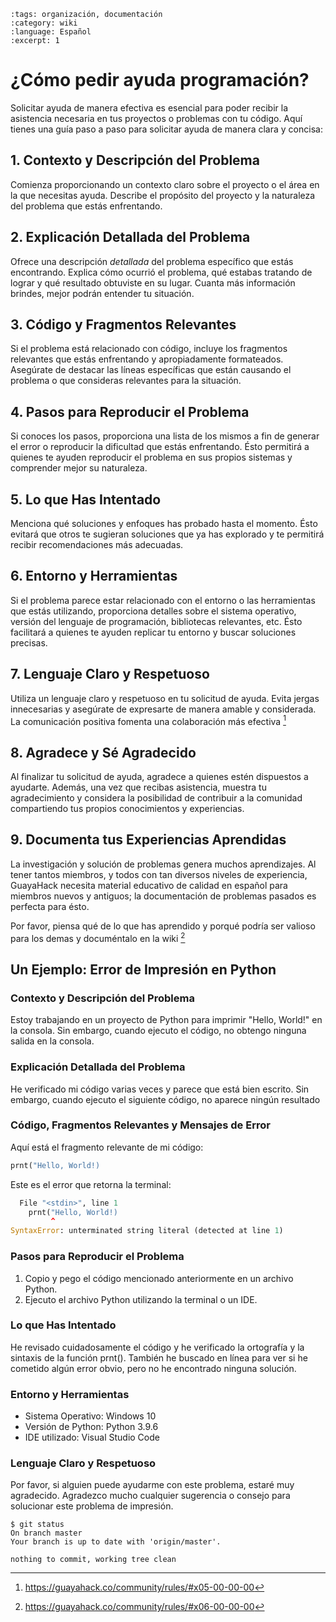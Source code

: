 ```{post} 2023-07-21
:tags: organización, documentación
:category: wiki
:language: Español
:excerpt: 1
```

# ¿Cómo pedir ayuda programación?

Solicitar ayuda de manera efectiva es esencial para poder recibir la asistencia necesaria en tus proyectos o problemas con tu código. Aquí tienes una guía paso a paso para solicitar ayuda de manera clara y concisa:

## 1. Contexto y Descripción del Problema

Comienza proporcionando un contexto claro sobre el proyecto o el área en la que necesitas ayuda. Describe el propósito
del proyecto y la naturaleza del problema que estás enfrentando.

## 2. Explicación Detallada del Problema

Ofrece una descripción *detallada* del problema específico que estás encontrando. Explica cómo ocurrió el problema, qué
estabas tratando de lograr y qué resultado obtuviste en su lugar. Cuanta más información brindes, mejor podrán entender
tu situación.

## 3. Código y Fragmentos Relevantes

Si el problema está relacionado con código, incluye los fragmentos relevantes que estás enfrentando y apropiadamente formateados. Asegúrate de
destacar las líneas específicas que están causando el problema o que consideras relevantes para la situación.

## 4. Pasos para Reproducir el Problema

Si conoces los pasos, proporciona una lista de los mismos a fin de generar el error o reproducir la dificultad que estás
enfrentando. Ésto permitirá a quienes te ayuden reproducir el problema en sus propios sistemas y comprender mejor su
naturaleza.

## 5. Lo que Has Intentado

Menciona qué soluciones y enfoques has probado hasta el momento. Ésto evitará que otros te sugieran soluciones que ya has explorado y te permitirá recibir recomendaciones más adecuadas.

## 6. Entorno y Herramientas

Si el problema parece estar relacionado con el entorno o las herramientas que estás utilizando, proporciona detalles
sobre el sistema operativo, versión del lenguaje de programación, bibliotecas relevantes, etc. Ésto facilitará a quienes
te ayuden replicar tu entorno y buscar soluciones precisas.

## 7. Lenguaje Claro y Respetuoso

Utiliza un lenguaje claro y respetuoso en tu solicitud de ayuda. Evita jergas innecesarias y asegúrate de expresarte de
manera amable y considerada. La comunicación positiva fomenta una colaboración más efectiva [^REGLASLENGUAJE]

[^REGLASLENGUAJE]:https://guayahack.co/community/rules/#x05-00-00-00

## 8. Agradece y Sé Agradecido

Al finalizar tu solicitud de ayuda, agradece a quienes estén dispuestos a ayudarte. Además, una vez que recibas asistencia, muestra tu agradecimiento y considera la posibilidad de contribuir a la comunidad compartiendo tus propios conocimientos y experiencias.

## 9. Documenta tus Experiencias Aprendidas

La investigación y solución de problemas genera muchos aprendizajes. Al tener tantos miembros, y todos con tan diversos niveles de experiencia, GuayaHack necesita material educativo de calidad en español para miembros nuevos y antiguos; la documentación de problemas pasados es perfecta para ésto. 

Por favor, piensa qué de lo que has aprendido y porqué podría ser valioso para los demas y documéntalo en la wiki [^REGLAS5]

[^REGLAS5]:https://guayahack.co/community/rules/#x06-00-00-00


## Un Ejemplo: Error de Impresión en Python

### Contexto y Descripción del Problema

Estoy trabajando en un proyecto de Python para imprimir "Hello, World!" en la consola. Sin embargo, cuando ejecuto el
código, no obtengo ninguna salida en la consola.

### Explicación Detallada del Problema

He verificado mi código varias veces y parece que está bien escrito. Sin embargo, cuando ejecuto el siguiente código, no
aparece ningún resultado

### Código, Fragmentos Relevantes y Mensajes de Error

Aquí está el fragmento relevante de mi código:

```python
prnt("Hello, World!)

```
Este es el error que retorna la terminal:

```python
  File "<stdin>", line 1
    prnt("Hello, World!)
         ^
SyntaxError: unterminated string literal (detected at line 1)
```

### Pasos para Reproducir el Problema

1. Copio y pego el código mencionado anteriormente en un archivo Python.
2. Ejecuto el archivo Python utilizando la terminal o un IDE.

### Lo que Has Intentado

He revisado cuidadosamente el código y he verificado la ortografía y la sintaxis de la función prnt(). También he
buscado en línea para ver si he cometido algún error obvio, pero no he encontrado ninguna solución.

### Entorno y Herramientas

* Sistema Operativo: Windows 10
* Versión de Python: Python 3.9.6
* IDE utilizado: Visual Studio Code

### Lenguaje Claro y Respetuoso

Por favor, si alguien puede ayudarme con este problema, estaré muy agradecido. Agradezco mucho cualquier sugerencia o
consejo para solucionar este problema de impresión.

```console
$ git status 
On branch master
Your branch is up to date with 'origin/master'.

nothing to commit, working tree clean
```
